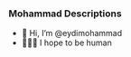 ### Mohammad Descriptions

- 👋 Hi, I’m @eydimohammad
- 🧑🏻‍💻 I hope to be human

<!---
mohammad-1388/mohammad-1388 is a ✨ special ✨ repository because its `README.md` (this file) appears on your GitHub profile.
You can click the Preview link to take a look at your changes.
--->
